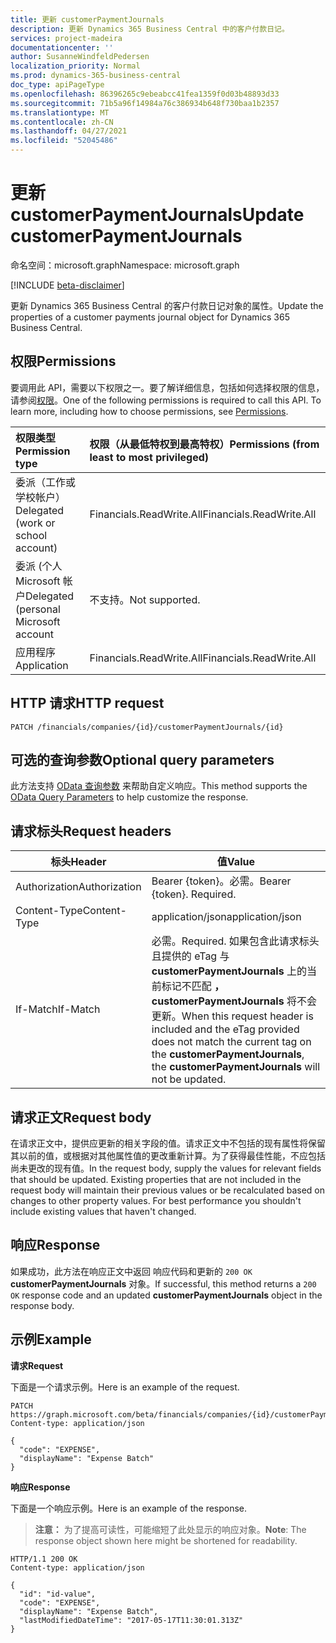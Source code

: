 ```yaml
---
title: 更新 customerPaymentJournals
description: 更新 Dynamics 365 Business Central 中的客户付款日记。
services: project-madeira
documentationcenter: ''
author: SusanneWindfeldPedersen
localization_priority: Normal
ms.prod: dynamics-365-business-central
doc_type: apiPageType
ms.openlocfilehash: 86396265c9ebeabcc41fea1359f0d03b48893d33
ms.sourcegitcommit: 71b5a96f14984a76c386934b648f730baa1b2357
ms.translationtype: MT
ms.contentlocale: zh-CN
ms.lasthandoff: 04/27/2021
ms.locfileid: "52045486"
---
```

# <a name="update-customerpaymentjournals"></a><span data-ttu-id="16a3d-103">更新 customerPaymentJournals</span><span class="sxs-lookup"><span data-stu-id="16a3d-103">Update customerPaymentJournals</span></span>

<span data-ttu-id="16a3d-104">命名空间：microsoft.graph</span><span class="sxs-lookup"><span data-stu-id="16a3d-104">Namespace: microsoft.graph</span></span>

[!INCLUDE [beta-disclaimer](../../includes/beta-disclaimer.md)]

<span data-ttu-id="16a3d-105">更新 Dynamics 365 Business Central 的客户付款日记对象的属性。</span><span class="sxs-lookup"><span data-stu-id="16a3d-105">Update the properties of a customer payments journal object for Dynamics 365 Business Central.</span></span>

## <a name="permissions"></a><span data-ttu-id="16a3d-106">权限</span><span class="sxs-lookup"><span data-stu-id="16a3d-106">Permissions</span></span>
<span data-ttu-id="16a3d-p101">要调用此 API，需要以下权限之一。要了解详细信息，包括如何选择权限的信息，请参阅[权限](/graph/permissions-reference)。</span><span class="sxs-lookup"><span data-stu-id="16a3d-p101">One of the following permissions is required to call this API. To learn more, including how to choose permissions, see [Permissions](/graph/permissions-reference).</span></span>

|<span data-ttu-id="16a3d-109">权限类型</span><span class="sxs-lookup"><span data-stu-id="16a3d-109">Permission type</span></span> |<span data-ttu-id="16a3d-110">权限（从最低特权到最高特权）</span><span class="sxs-lookup"><span data-stu-id="16a3d-110">Permissions (from least to most privileged)</span></span>|
|:---------------|:------------------------------------------|
|<span data-ttu-id="16a3d-111">委派（工作或学校帐户）</span><span class="sxs-lookup"><span data-stu-id="16a3d-111">Delegated (work or school account)</span></span>|<span data-ttu-id="16a3d-112">Financials.ReadWrite.All</span><span class="sxs-lookup"><span data-stu-id="16a3d-112">Financials.ReadWrite.All</span></span> |
|<span data-ttu-id="16a3d-113">委派 (个人 Microsoft 帐户</span><span class="sxs-lookup"><span data-stu-id="16a3d-113">Delegated (personal Microsoft account</span></span>|<span data-ttu-id="16a3d-114">不支持。</span><span class="sxs-lookup"><span data-stu-id="16a3d-114">Not supported.</span></span>|
|<span data-ttu-id="16a3d-115">应用程序</span><span class="sxs-lookup"><span data-stu-id="16a3d-115">Application</span></span>|<span data-ttu-id="16a3d-116">Financials.ReadWrite.All</span><span class="sxs-lookup"><span data-stu-id="16a3d-116">Financials.ReadWrite.All</span></span>|

## <a name="http-request"></a><span data-ttu-id="16a3d-117">HTTP 请求</span><span class="sxs-lookup"><span data-stu-id="16a3d-117">HTTP request</span></span>

```
PATCH /financials/companies/{id}/customerPaymentJournals/{id}
```

## <a name="optional-query-parameters"></a><span data-ttu-id="16a3d-118">可选的查询参数</span><span class="sxs-lookup"><span data-stu-id="16a3d-118">Optional query parameters</span></span>
<span data-ttu-id="16a3d-119">此方法支持 [OData 查询参数](/graph/query-parameters) 来帮助自定义响应。</span><span class="sxs-lookup"><span data-stu-id="16a3d-119">This method supports the [OData Query Parameters](/graph/query-parameters) to help customize the response.</span></span>

## <a name="request-headers"></a><span data-ttu-id="16a3d-120">请求标头</span><span class="sxs-lookup"><span data-stu-id="16a3d-120">Request headers</span></span>
|<span data-ttu-id="16a3d-121">标头</span><span class="sxs-lookup"><span data-stu-id="16a3d-121">Header</span></span>|<span data-ttu-id="16a3d-122">值</span><span class="sxs-lookup"><span data-stu-id="16a3d-122">Value</span></span>|
|------|-----|
|<span data-ttu-id="16a3d-123">Authorization</span><span class="sxs-lookup"><span data-stu-id="16a3d-123">Authorization</span></span> |<span data-ttu-id="16a3d-p102">Bearer {token}。必需。</span><span class="sxs-lookup"><span data-stu-id="16a3d-p102">Bearer {token}. Required.</span></span>|
|<span data-ttu-id="16a3d-126">Content-Type</span><span class="sxs-lookup"><span data-stu-id="16a3d-126">Content-Type</span></span>  |<span data-ttu-id="16a3d-127">application/json</span><span class="sxs-lookup"><span data-stu-id="16a3d-127">application/json</span></span>|
|<span data-ttu-id="16a3d-128">If-Match</span><span class="sxs-lookup"><span data-stu-id="16a3d-128">If-Match</span></span>      |<span data-ttu-id="16a3d-129">必需。</span><span class="sxs-lookup"><span data-stu-id="16a3d-129">Required.</span></span> <span data-ttu-id="16a3d-130">如果包含此请求标头且提供的 eTag 与 **customerPaymentJournals** 上的当前标记不匹配 **，customerPaymentJournals** 将不会更新。</span><span class="sxs-lookup"><span data-stu-id="16a3d-130">When this request header is included and the eTag provided does not match the current tag on the **customerPaymentJournals**, the **customerPaymentJournals** will not be updated.</span></span> |

## <a name="request-body"></a><span data-ttu-id="16a3d-131">请求正文</span><span class="sxs-lookup"><span data-stu-id="16a3d-131">Request body</span></span>
<span data-ttu-id="16a3d-p104">在请求正文中，提供应更新的相关字段的值。请求正文中不包括的现有属性将保留其以前的值，或根据对其他属性值的更改重新计算。为了获得最佳性能，不应包括尚未更改的现有值。</span><span class="sxs-lookup"><span data-stu-id="16a3d-p104">In the request body, supply the values for relevant fields that should be updated. Existing properties that are not included in the request body will maintain their previous values or be recalculated based on changes to other property values. For best performance you shouldn't include existing values that haven't changed.</span></span>

## <a name="response"></a><span data-ttu-id="16a3d-135">响应</span><span class="sxs-lookup"><span data-stu-id="16a3d-135">Response</span></span>
<span data-ttu-id="16a3d-136">如果成功，此方法在响应正文中返回 响应代码和更新的 `200 OK` **customerPaymentJournals** 对象。</span><span class="sxs-lookup"><span data-stu-id="16a3d-136">If successful, this method returns a `200 OK` response code and an updated **customerPaymentJournals** object in the response body.</span></span>

## <a name="example"></a><span data-ttu-id="16a3d-137">示例</span><span class="sxs-lookup"><span data-stu-id="16a3d-137">Example</span></span>

<span data-ttu-id="16a3d-138">**请求**</span><span class="sxs-lookup"><span data-stu-id="16a3d-138">**Request**</span></span>

<span data-ttu-id="16a3d-139">下面是一个请求示例。</span><span class="sxs-lookup"><span data-stu-id="16a3d-139">Here is an example of the request.</span></span>

```http
PATCH https://graph.microsoft.com/beta/financials/companies/{id}/customerPaymentJournals/{id}
Content-type: application/json

{
  "code": "EXPENSE",
  "displayName": "Expense Batch"
}
```

<span data-ttu-id="16a3d-140">**响应**</span><span class="sxs-lookup"><span data-stu-id="16a3d-140">**Response**</span></span>

<span data-ttu-id="16a3d-141">下面是一个响应示例。</span><span class="sxs-lookup"><span data-stu-id="16a3d-141">Here is an example of the response.</span></span> 

> <span data-ttu-id="16a3d-142">**注意：** 为了提高可读性，可能缩短了此处显示的响应对象。</span><span class="sxs-lookup"><span data-stu-id="16a3d-142">**Note**: The response object shown here might be shortened for readability.</span></span>

```http
HTTP/1.1 200 OK
Content-type: application/json

{
  "id": "id-value",
  "code": "EXPENSE",
  "displayName": "Expense Batch",
  "lastModifiedDateTime": "2017-05-17T11:30:01.313Z"
}
```



